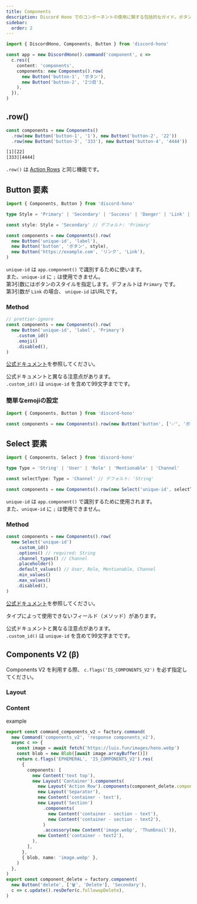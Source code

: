 ```yaml
---
title: Components
description: Discord Hono でのコンポーネントの使用に関する包括的なガイド。ボタン、セレクト要素、およびスタイル、絵文字、セレクトオプションなどのカスタマイズを含みます。
sidebar:
  order: 2
---
```


```ts "Components" "Button"
import { DiscordHono, Components, Button } from 'discord-hono'

const app = new DiscordHono().command('component', c =>
  c.res({
    content: 'components',
    components: new Components().row(
      new Button('button-1', 'ボタン'),
      new Button('button-2', '2つ目'),
    ),
  }),
)
```

## .row()

```ts "row"
const components = new Components()
  .row(new Button('button-1', '1'), new Button('button-2', '22'))
  .row(new Button('button-3', '333'), new Button('button-4', '4444'))
```

```bash title="Discord Bot コンポーネントレスポンス"
[1][22]
[333][4444]
```

`.row()` は [Action Rows](https://discord.com/developers/docs/interactions/message-components#action-rows) と同じ機能です。

## Button 要素

```ts "Button"
import { Components, Button } from 'discord-hono'

type Style = 'Primary' | 'Secondary' | 'Success' | 'Danger' | 'Link' | 'SKU'

const style: Style = 'Secondary' // デフォルト: 'Primary'

const components = new Components().row(
  new Button('unique-id', 'label'),
  new Button('button', 'ボタン', style),
  new Button('https://example.com', 'リンク', 'Link'),
)
```

`unique-id` は `app.component()` で識別するために使います。  
また、`unique-id` に `;` は使用できません。  
第3引数にはボタンのスタイルを指定します。デフォルトは `Primary` です。  
第3引数が `Link` の場合、 `unique-id` はURLです。

### Method

```ts
// prettier-ignore
const components = new Components().row(
  new Button('unique-id', 'label', 'Primary')
    .custom_id()
    .emoji()
    .disabled(),
)
```

[公式ドキュメント](https://discord.com/developers/docs/interactions/message-components#button-object)を参照してください。

公式ドキュメントと異なる注意点があります。  
`.custom_id()` は `unique-id` を含めて99文字までです。

### 簡単なemojiの設定

```ts
import { Components, Button } from 'discord-hono'

const components = new Components().row(new Button('button', ['✅', 'ボタン']))
```

## Select 要素

```ts "Select"
import { Components, Select } from 'discord-hono'

type Type = 'String' | 'User' | 'Role' | 'Mentionable' | 'Channel'

const selectType: Type = 'Channel' // デフォルト: 'String'

const components = new Components().row(new Select('unique-id', selectType))
```

`unique-id` は `app.component()` で識別するために使用されます。  
また、`unique-id` に `;` は使用できません。

### Method

```ts
const components = new Components().row(
  new Select('unique-id')
    .custom_id()
    .options() // required: String
    .channel_types() // Channel
    .placeholder()
    .default_values() // User, Role, Mentionable, Channel
    .min_values()
    .max_values()
    .disabled(),
)
```

[公式ドキュメント](https://discord.com/developers/docs/interactions/message-components#select-menu-object)を参照してください。

タイプによって使用できないフィールド（メソッド）があります。

公式ドキュメントと異なる注意点があります。  
`.custom_id()` は `unique-id` を含めて99文字までです。

## Components V2 (β)

Components V2 を利用する際、 `c.flags('IS_COMPONENTS_V2')` を必ず指定してください。

### Layout

### Content

example

```ts
export const command_components_v2 = factory.command(
  new Command('components_v2', 'response components_v2'),
  async c => {
    const image = await fetch('https://luis.fun/images/hono.webp')
    const blob = new Blob([await image.arrayBuffer()])
    return c.flags('EPHEMERAL', 'IS_COMPONENTS_V2').res(
      {
        components: [
          new Content('text top'),
          new Layout('Container').components(
            new Layout('Action Row').components(component_delete.component),
            new Layout('Separator'),
            new Content('container - text'),
            new Layout('Section')
              .components(
                new Content('container - section - text'),
                new Content('container - section - text2'),
              )
              .accessory(new Content('image.webp', 'Thumbnail')),
            new Content('container - text2'),
          ),
        ],
      },
      { blob, name: 'image.webp' },
    )
  },
)
export const component_delete = factory.component(
  new Button('delete', ['🗑️', 'Delete'], 'Secondary'),
  c => c.update().resDefer(c.followupDelete),
)
```
